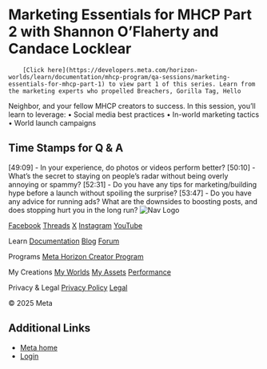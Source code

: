 # Marketing Essentials for MHCP Part 2 with Shannon O’Flaherty and Candace Locklear

        [Click here](https://developers.meta.com/horizon-worlds/learn/documentation/mhcp-program/qa-sessions/marketing-essentials-for-mhcp-part-1) to view part 1 of this series. Learn from the marketing experts who propelled Breachers, Gorilla Tag, Hello
Neighbor, and your fellow MHCP creators to success. In this session, you’ll learn to leverage:
• Social media best practices
• In-world marketing tactics
• World launch campaigns

  
## Time Stamps for Q & A

 [49:09] - In your experience, do photos or videos perform better? [50:10] - What’s the secret to staying on people’s radar without being overly
annoying or spammy? [52:31] - Do you have any tips for marketing/building hype before a launch
without spoiling the surprise? [53:47] - Do you have any advice for running ads? What are the downsides to
boosting posts, and does stopping hurt you in the long run?    ![Nav Logo](https://static.xx.fbcdn.net/rsrc.php/yE/r/3SoBlk8EqOQ.svg)


[Facebook](https://www.facebook.com/MetaHorizon/)
[Threads](https://www.threads.com/@metahorizon)
[X](https://x.com/MetaHorizon)
[Instagram](https://www.instagram.com/metahorizon/)
[YouTube](https://www.youtube.com/@MetaQuestVR)

 Learn
[Documentation](https://developers.meta.com/horizon-worlds/learn/documentation/)
[Blog](https://developers.meta.com/horizon/blog/)
[Forum](https://communityforums.atmeta.com/t5/Creator-Forum/ct-p/Meta_Horizon_Creator_Forums)

 Programs
[Meta Horizon Creator Program](https://developers.meta.com/horizon-worlds/programs/)

 My Creations
[My Worlds](https://horizon.meta.com/creator/worlds_all/?utm_source=horizon_worlds_creator)
[My Assets](https://horizon.meta.com/creator/assets/?utm_source=horizon_worlds_creator)
[Performance](https://horizon.meta.com/creator/performance/traces/?utm_source=horizon_worlds_creator)

 Privacy & Legal
[Privacy Policy](https://www.meta.com/legal/privacy-policy/)
[Legal](https://www.meta.com/legal/supplemental-terms-of-service/)

 © 2025 Meta
## Additional Links
- [Meta home](https://developers.meta.com/horizon-worlds/)
- [Login](https://developers.meta.com/login/?redirect_uri=https%3A%2F%2Fdevelopers.meta.com%2Fhorizon-worlds%2Flearn%2Fdocumentation%2Fmhcp-program%2Fqa-sessions%2Fmarketing-essentials-for-mhcp-part-2%2F)
